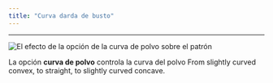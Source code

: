 ```yaml
---
title: "Curva darda de busto"
---
```


***

![El efecto de la opción de la curva de polvo sobre el patrón](sample.png)

La opción **curva de polvo** controla la curva del polvo From slightly curved convex, to straight, to slightly curved concave.




